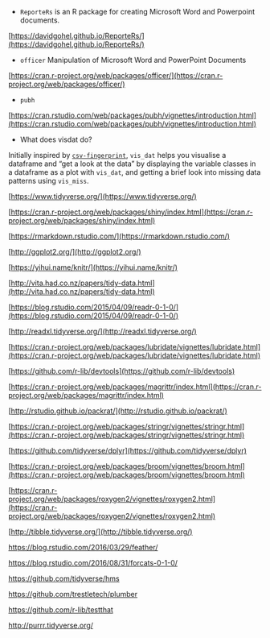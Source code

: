 * `ReporteRs` is an R package for creating Microsoft Word and Powerpoint documents.

[https://davidgohel.github.io/ReporteRs/](https://davidgohel.github.io/ReporteRs/)

* `officer` Manipulation of Microsoft Word and PowerPoint Documents

[https://cran.r-project.org/web/packages/officer/](https://cran.r-project.org/web/packages/officer/)

* `pubh`

[https://cran.rstudio.com/web/packages/pubh/vignettes/introduction.html](https://cran.rstudio.com/web/packages/pubh/vignettes/introduction.html)

* What does visdat do?

Initially inspired by [`csv-fingerprint`](https://github.com/setosa/csv-fingerprint), `vis_dat` helps you visualise a dataframe and “get a look at the data” by displaying the variable classes in a dataframe as a plot with `vis_dat`, and getting a brief look into missing data patterns using `vis_miss`.

[https://www.tidyverse.org/](https://www.tidyverse.org/)

[https://cran.r-project.org/web/packages/shiny/index.html](https://cran.r-project.org/web/packages/shiny/index.html)

[https://rmarkdown.rstudio.com/](https://rmarkdown.rstudio.com/)

[http://ggplot2.org/](http://ggplot2.org/)

[https://yihui.name/knitr/](https://yihui.name/knitr/)

[http://vita.had.co.nz/papers/tidy-data.html](http://vita.had.co.nz/papers/tidy-data.html)

[https://blog.rstudio.com/2015/04/09/readr-0-1-0/](https://blog.rstudio.com/2015/04/09/readr-0-1-0/)

[http://readxl.tidyverse.org/](http://readxl.tidyverse.org/)

[https://cran.r-project.org/web/packages/lubridate/vignettes/lubridate.html](https://cran.r-project.org/web/packages/lubridate/vignettes/lubridate.html)

[https://github.com/r-lib/devtools](https://github.com/r-lib/devtools)

[https://cran.r-project.org/web/packages/magrittr/index.html](https://cran.r-project.org/web/packages/magrittr/index.html)

[http://rstudio.github.io/packrat/](http://rstudio.github.io/packrat/)

[https://cran.r-project.org/web/packages/stringr/vignettes/stringr.html](https://cran.r-project.org/web/packages/stringr/vignettes/stringr.html)

[https://github.com/tidyverse/dplyr](https://github.com/tidyverse/dplyr)

[https://cran.r-project.org/web/packages/broom/vignettes/broom.html](https://cran.r-project.org/web/packages/broom/vignettes/broom.html)

[https://cran.r-project.org/web/packages/roxygen2/vignettes/roxygen2.html](https://cran.r-project.org/web/packages/roxygen2/vignettes/roxygen2.html)

[http://tibble.tidyverse.org/](http://tibble.tidyverse.org/)

https://blog.rstudio.com/2016/03/29/feather/

https://blog.rstudio.com/2016/08/31/forcats-0-1-0/

https://github.com/tidyverse/hms

https://github.com/trestletech/plumber

https://github.com/r-lib/testthat

http://purrr.tidyverse.org/



